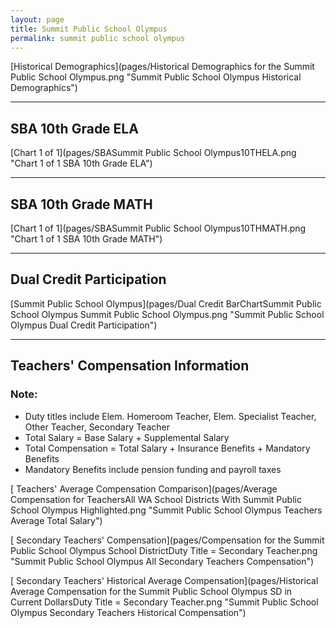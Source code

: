 ```yaml
---
layout: page
title: Summit Public School Olympus
permalink: summit public school olympus
---
```



[Historical Demographics](pages/Historical Demographics for the Summit Public School Olympus.png "Summit Public School Olympus Historical Demographics")

___

## SBA 10th Grade ELA

[Chart 1 of 1](pages/SBASummit Public School Olympus10THELA.png "Chart 1 of 1 SBA 10th Grade ELA")


___

## SBA 10th Grade MATH

[Chart 1 of 1](pages/SBASummit Public School Olympus10THMATH.png "Chart 1 of 1 SBA 10th Grade MATH")


___

## Dual Credit Participation

[Summit Public School Olympus](pages/Dual Credit BarChartSummit Public School Olympus Summit Public School Olympus.png "Summit Public School Olympus Dual Credit Participation")


___

## Teachers' Compensation Information
### Note:
- Duty titles include Elem. Homeroom Teacher, Elem. Specialist Teacher, Other Teacher, Secondary Teacher
- Total Salary = Base Salary + Supplemental Salary
- Total Compensation = Total Salary + Insurance Benefits + Mandatory Benefits
- Mandatory Benefits include pension funding and payroll taxes

[ Teachers' Average Compensation Comparison](pages/Average Compensation for TeachersAll WA School Districts With Summit Public School Olympus Highlighted.png "Summit Public School Olympus Teachers Average Total Salary")

[ Secondary Teachers' Compensation](pages/Compensation for the Summit Public School Olympus School DistrictDuty Title = Secondary Teacher.png "Summit Public School Olympus All Secondary Teachers Compensation")

[ Secondary Teachers' Historical Average Compensation](pages/Historical Average Compensation for the Summit Public School Olympus SD in Current DollarsDuty Title = Secondary Teacher.png "Summit Public School Olympus Secondary Teachers Historical Compensation")

